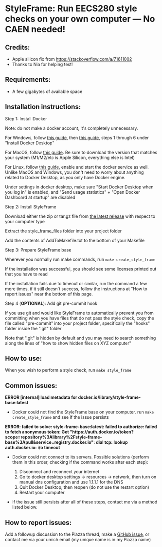 # StyleFrame: Run EECS280 style checks on your own computer — No CAEN needed!

## Credits:
* Apple silicon fix from https://stackoverflow.com/a/71611002
* Thanks to Nia for helping test!

## Requirements:
* A few gigabytes of available space

## Installation instructions:

Step 1: Install Docker

Note: do not make a docker account, it's completely unnecessary.

For Windows, follow [this guide](https://docs.docker.com/desktop/install/windows-install/#install-docker-desktop-on-windows), then [this guide](https://learn.microsoft.com/en-us/windows/wsl/tutorials/wsl-containers#install-docker-desktop), steps 1 through 6 under "Install Docker Desktop"

For MacOS, follow [this guide](https://docs.docker.com/desktop/install/mac-install/). Be sure to download the version that matches your system (M1/M2/etc is Apple Silicon, everything else is Intel)

For Linux, follow [this guide](https://docs.docker.com/engine/install/#server), enable and start the docker service as well. Unlike MacOS and Windows, you don't need to worry about anything related to Docker Desktop, as you only have Docker engine.

Under settings in docker desktop, make sure "Start Docker Desktop when you log in" is enabled, and "Send usage statistics" + "Open Docker Dashboard at startup" are disabled

Step 2: Install StyleFrame

Download either the zip or tar.gz file from [the latest release](https://github.com/978-9-17-637879-3/StyleFrame/releases) with respect to your computer type

Extract the style_frame_files folder into your project folder

Add the contents of AddToMakefile.txt to the bottom of your Makefile

Step 3: Prepare StyleFrame base

Wherever you normally run make commands, run `make create_style_frame`

If the installation was successful, you should see some licenses printed out that you have to read

If the installation fails due to timeout or similar, run the command a few more times, if it still doesn't success, follow the instructions at "How to report issues" near the bottom of this page.

Step 4 (**OPTIONAL**): Add git pre-commit hook

If you use git and would like StyleFrame to automatically prevent you from committing when you have files that do not pass the style check, copy the file called "pre-commit" into your project folder, specifically the "hooks" folder inside the ".git" folder

Note that ".git" is hidden by default and you may need to search something along the lines of "how to show hidden files on XYZ computer"

## How to use:

When you wish to perform a style check, run `make style_frame`

## Common issues:

**ERROR [internal] load metadata for docker.io/library/style-frame-base:latest**

* Docker could not find the StyleFrame base on your computer. run `make create_style_frame` and see if the issue persists

**ERROR: failed to solve: style-frame-base:latest: failed to authorize: failed to fetch anonymous token: Get "https<nolink>://auth.docker.io/token?scope=repository%3Alibrary%2Fstyle-frame-base%3Apull&service=registry.docker.io": dial tcp: lookup auth.docker.io: i/o timeout**

* Docker could not connect to its servers. Possible solutions (perform them in this order, checking if the command works after each step):

  1. Disconnect and reconnect your internet
  2. Go to docker desktop settings -> resources -> network, then turn on manual dns configuration and use 1.1.1.1 for the DNS
  3. Quit Docker Desktop, then reopen (do not use the restart option)
  4. Restart your computer

* If the issue still persists after all of these steps, contact me via a method listed below.


## How to report issues:

Add a followup discussion to the Piazza thread, make a [GitHub issue](https://github.com/978-9-17-637879-3/StyleFrame/issues), or contact me via your umich email (my unique name is in my Piazza name)
